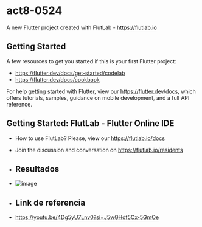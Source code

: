 # act8-0524

A new Flutter project created with FlutLab - https://flutlab.io

## Getting Started

A few resources to get you started if this is your first Flutter project:

- https://flutter.dev/docs/get-started/codelab
- https://flutter.dev/docs/cookbook

For help getting started with Flutter, view our
https://flutter.dev/docs, which offers tutorials,
samples, guidance on mobile development, and a full API reference.

## Getting Started: FlutLab - Flutter Online IDE

- How to use FlutLab? Please, view our https://flutlab.io/docs
- Join the discussion and conversation on https://flutlab.io/residents

- ## Resultados

- ![image](https://github.com/SUPaezRivas/act8paez0524/assets/143548332/266b6a59-99e1-4366-a4a6-070232f824ee)

- ## Link de referencia

- https://youtu.be/4Dg5yU7Lnv0?si=J5wGHdf5Cx-5GmOe

